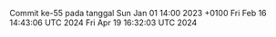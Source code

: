 Commit ke-55 pada tanggal Sun Jan 01 14:00 2023 +0100
Fri Feb 16 14:43:06 UTC 2024
Fri Apr 19 16:32:03 UTC 2024
